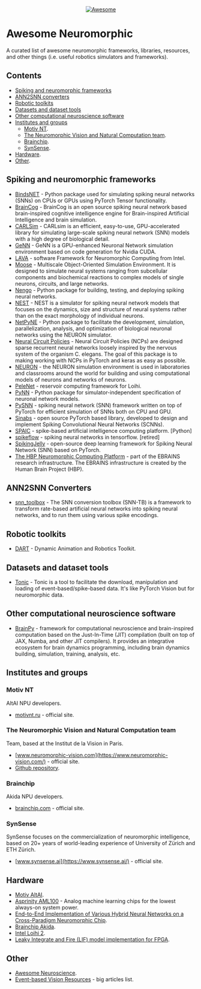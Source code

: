 <div align="center">
 <a href="https://awesome.re">
  <img src="https://awesome.re/badge-flat2.svg" alt="Awesome">
 </a>
</div>

# Awesome Neuromorphic

A curated list of awesome neuromorphic frameworks, libraries, resources, and other things (i.e. useful robotics simulators and frameworks).

## Contents

- [Spiking and neuromorphic frameworks](#spiking-and-neuromorphic-frameworks)
- [ANN2SNN converters](#ann2snn-converters)
- [Robotic toolkits](#robotic-toolkits)
- [Datasets and dataset tools](#datasets-and-dataset-tools)
- [Other computational neuroscience software](other-computational-neuroscience-software)
- [Institutes and groups](#institutes-and-groups)
  - [Motiv NT](#motiv-nt).
  - [The Neuromorphic Vision and Natural Computation team](#the-neuromorphic-vision-and-natural-computation-team).
  - [Brainchip](#brainchip).
  - [SynSense](#synsense).
- [Hardware](#hardware).
- [Other](#other).


## Spiking and neuromorphic frameworks

- [BindsNET](https://github.com/BindsNET/bindsnet) - Python package used for simulating spiking neural networks (SNNs) on CPUs or GPUs using PyTorch Tensor functionality.
- [BrainCog](https://github.com/BrainCog-X/Brain-Cog) - BrainCog is an open source spiking neural network based brain-inspired cognitive intelligence engine for Brain-inspired Artificial Intelligence and brain simulation.
- [CARLSim](https://github.com/UCI-CARL/CARLsim6) - CARLsim is an efficient, easy-to-use, GPU-accelerated library for simulating large-scale spiking neural network (SNN) models with a high degree of biological detail.
- [GeNN](https://github.com/genn-team/genn) - GeNN is a GPU-enhanced Neuronal Network simulation environment based on code generation for Nvidia CUDA.
- [LAVA](https://github.com/lava-nc) - software Framework for Neuromorphic Computing from Intel.
- [Moose](https://moose.ncbs.res.in/) -  Multiscale Object-Oriented Simulation Environment. It is designed to simulate neural systems ranging from subcellular components and biochemical reactions to complex models of single neurons, circuits, and large networks.
- [Nengo](https://www.nengo.ai/) - Python package for building, testing, and deploying spiking neural networks.
- [NEST](https://www.nest-simulator.org/) - NEST is a simulator for spiking neural network models that focuses on the dynamics, size and structure of neural systems rather than on the exact morphology of individual neurons.
- [NetPyNE](http://www.netpyne.org/) - Python package to facilitate the development, simulation, parallelization, analysis, and optimization of biological neuronal networks using the NEURON simulator.
- [Neural Circuit Policies](https://github.com/mlech26l/ncps) - Neural Circuit Policies (NCPs) are designed sparse recurrent neural networks loosely inspired by the nervous system of the organism C. elegans. The goal of this package is to making working with NCPs in PyTorch and keras as easy as possible.
- [NEURON](https://www.neuron.yale.edu/neuron/) - the NEURON simulation environment is used in laboratories and classrooms around the world for building and using computational models of neurons and networks of neurons.
- [PeleNet](https://github.com/sagacitysite/pelenet) - reservoir computing framework for Loihi.
- [PyNN](https://neuralensemble.org/PyNN/) - Python package for simulator-independent specification of neuronal network models.
- [PySNN](https://github.com/BasBuller/PySNN) - spiking neural network (SNN) framework written on top of PyTorch for efficient simulation of SNNs both on CPU and GPU.
- [Sinabs](https://www.synsense.ai/products/sinabs/) - open source PyTorch based library, developed to design and implement Spiking Convolutional Neural Networks (SCNNs).
- [SPAIC](https://github.com/ZhejianglabNCRC/SPAIC) - spike-based artificial intelligence computing platform. [Python]
- [spikeflow](https://github.com/colinator/spikeflow) - spiking neural networks in tensorflow. [retired]
- [SpikingJelly](https://github.com/fangwei123456/spikingjelly) - open-source deep learning framework for Spiking Neural Network (SNN) based on PyTorch.
- [The HBP Neuromorphic Computing Platform](https://electronicvisions.github.io/hbp-sp9-guidebook/) - part of the EBRAINS research infrastructure. The EBRAINS infrastructure is created by the Human Brain Project (HBP).


## ANN2SNN Converters

- [snn_toolbox](https://github.com/NeuromorphicProcessorProject/snn_toolbox) - The SNN conversion toolbox (SNN-TB) is a framework to transform rate-based artificial neural networks into spiking neural networks, and to run them using various spike encodings.


## Robotic toolkits

- [DART](https://dart.readthedocs.io/en/latest/) - Dynamic Animation and Robotics Toolkit.


## Datasets and dataset tools

- [Tonic](https://github.com/BrainCog-X/tonic_braincog) - Tonic is a tool to facilitate the download, manipulation and loading of event-based/spike-based data. It's like PyTorch Vision but for neuromorphic data. 


## Other computational neuroscience software

- [BrainPy](https://github.com/brainpy/BrainPy) - framework for computational neuroscience and brain-inspired computation based on the Just-In-Time (JIT) compilation (built on top of JAX, Numba, and other JIT compilers). It provides an integrative ecosystem for brain dynamics programming, including brain dynamics building, simulation, training, analysis, etc.


## Institutes and groups

### Motiv NT

AltAI NPU developers.

- [motivnt.ru](https://motivnt.ru/) - official site.


### The Neuromorphic Vision and Natural Computation team

Team, based at the Institut de la Vision in Paris.

- [www.neuromorphic-vision.com](https://www.neuromorphic-vision.com/) - official site.
- [Github repository](https://github.com/neuromorphic-paris).


### Brainchip

Akida NPU developers.

- [brainchip.com](https://brainchip.com/) - official site.


### SynSense

SynSense focuses on the commercialization of neuromorphic intelligence, based on 20+ years of world-leading experience of University of Zürich and ETH Zürich.

- [www.synsense.ai](https://www.synsense.ai/) - official site.


## Hardware

- [Motiv AltAI](https://motivnt.ru/neurochip-altai/).
- [Asprinity AML100](https://www.aspinity.com/aml100) - Analog machine learning chips for the lowest always-on system power.
- [End-to-End Implementation of Various Hybrid Neural Networks on a Cross-Paradigm Neuromorphic Chip](https://www.researchgate.net/publication/348962820).
- [Brainchip Akida](https://brainchip.com/akida-neural-processor-soc/).
- [Intel Loihi 2](https://www.intel.com/content/www/us/en/research/neuromorphic-computing-loihi-2-technology-brief.html).
- [Leaky Integrate and Fire (LIF) model implementation for FPGA](https://github.com/metr0jw/Spiking-Neural-Network-on-FPGA).


## Other

- [Awesome Neuroscience](https://github.com/realamirhe/awesome-computational-neuro-science).
- [Event-based Vision Resources](https://github.com/uzh-rpg/event-based_vision_resources#neuromorphic-systems) - big articles list.
